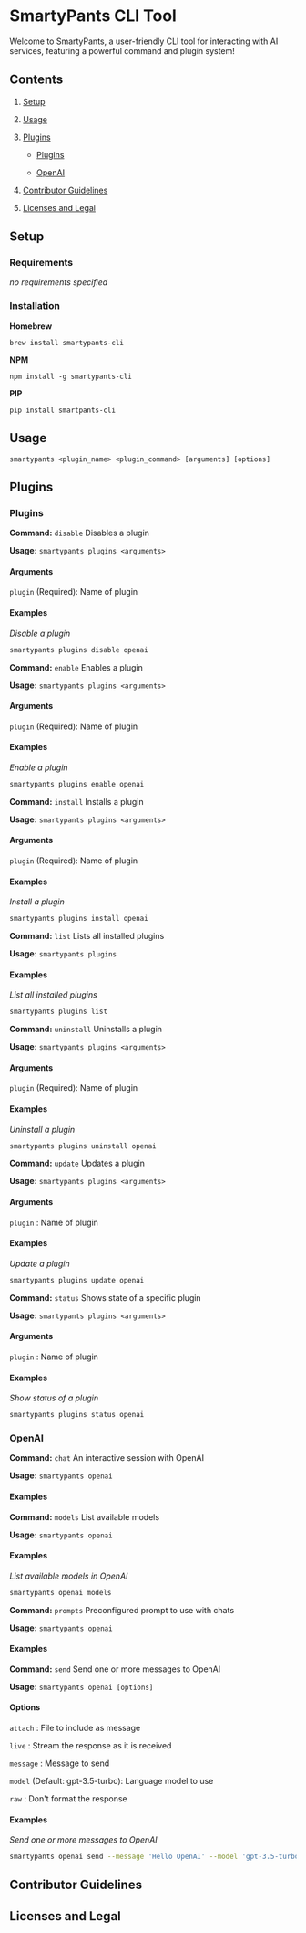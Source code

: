 # SmartyPants CLI Tool

Welcome to SmartyPants, a user-friendly CLI tool for interacting with AI services, featuring a powerful command and plugin system!

## Contents

1. [Setup](#setup)
2. [Usage](#usage)
3. [Plugins](#plugins)
    
    - [Plugins](#Plugins)
    
    - [OpenAI](#OpenAI)
    
4. [Contributor Guidelines](#contributor-guidelines)
5. [Licenses and Legal](#licenses-and-legal)

## Setup

### Requirements

_no requirements specified_

### Installation

**Homebrew**

`brew install smartypants-cli`

**NPM**

`npm install -g smartypants-cli`

**PIP**

`pip install smartpants-cli`


## Usage

`smartypants <plugin_name> <plugin_command> [arguments] [options]`


## Plugins


### Plugins


**Command:** `disable` Disables a plugin

**Usage:** `smartypants plugins <arguments>`



#### Arguments


`plugin` (Required): Name of plugin





#### Examples



_Disable a plugin_
```bash
smartypants plugins disable openai
```




**Command:** `enable` Enables a plugin

**Usage:** `smartypants plugins <arguments>`



#### Arguments


`plugin` (Required): Name of plugin





#### Examples



_Enable a plugin_
```bash
smartypants plugins enable openai
```




**Command:** `install` Installs a plugin

**Usage:** `smartypants plugins <arguments>`



#### Arguments


`plugin` (Required): Name of plugin





#### Examples



_Install a plugin_
```bash
smartypants plugins install openai
```




**Command:** `list` Lists all installed plugins

**Usage:** `smartypants plugins`





#### Examples



_List all installed plugins_
```bash
smartypants plugins list
```




**Command:** `uninstall` Uninstalls a plugin

**Usage:** `smartypants plugins <arguments>`



#### Arguments


`plugin` (Required): Name of plugin





#### Examples



_Uninstall a plugin_
```bash
smartypants plugins uninstall openai
```




**Command:** `update` Updates a plugin

**Usage:** `smartypants plugins <arguments>`



#### Arguments


`plugin` : Name of plugin





#### Examples



_Update a plugin_
```bash
smartypants plugins update openai
```




**Command:** `status` Shows state of a specific plugin

**Usage:** `smartypants plugins <arguments>`



#### Arguments


`plugin` : Name of plugin





#### Examples



_Show status of a plugin_
```bash
smartypants plugins status openai
```





### OpenAI


**Command:** `chat` An interactive session with OpenAI

**Usage:** `smartypants openai`





#### Examples




**Command:** `models` List available models

**Usage:** `smartypants openai`





#### Examples



_List available models in OpenAI_
```bash
smartypants openai models
```




**Command:** `prompts` Preconfigured prompt to use with chats

**Usage:** `smartypants openai`





#### Examples




**Command:** `send` Send one or more messages to OpenAI

**Usage:** `smartypants openai [options]`





#### Options


`attach` : File to include as message

`live` : Stream the response as it is received

`message` : Message to send

`model` (Default: gpt-3.5-turbo): Language model to use

`raw` : Don't format the response



#### Examples



_Send one or more messages to OpenAI_
```bash
smartypants openai send --message 'Hello OpenAI' --model 'gpt-3.5-turbo'
```






## Contributor Guidelines



## Licenses and Legal

